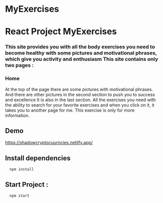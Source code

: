 # MyExercises

<h1>React Project MyExercises </h1>
<h3>This site provides you with all the body exercises you need to become healthy with some pictures and motivational phrases, which give you activity and enthusiasm
This site contains only two pages :
</h3>

<h3>Home</h3>
<p> At the top of the page there are some pictures with motivational phrases.
And there are other pictures in the second section to push you to success and excellence
It is also in the last section. All the exercises you need with the ability to search for your favorite exercises and when you click on it, it takes you to another page for me. This exercise is only for more information.
</p>

## Demo
https://shadowcryptocuurncies.netlify.app/

## Install dependencies
```
  npm install
```

## Start Project :
```
  npm start
```

